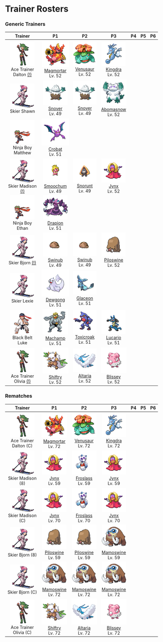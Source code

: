 # Trainer Rosters

### Generic Trainers

| Trainer | P1 | P2 | P3 | P4 | P5 | P6 |
|:-------:|:--:|:--:|:--:|:--:|:--:|:--:|
| ![Ace Trainer Dalton (!)](../../assets/trainers/ace_trainer.png "Ace Trainer Dalton (!)")<br>Ace Trainer Dalton [(!)](#rematches) | ![Magmortar](../../assets/sprites/magmortar/front.gif "Magmortar")<br>[Magmortar](../../pokemon/magmortar.md/)<br>Lv. 52 | ![Venusaur](../../assets/sprites/venusaur/front.gif "Venusaur")<br>[Venusaur](../../pokemon/venusaur.md/)<br>Lv. 52 | ![Kingdra](../../assets/sprites/kingdra/front.gif "Kingdra")<br>[Kingdra](../../pokemon/kingdra.md/)<br>Lv. 52 |
| ![Skier Shawn](../../assets/trainers/skier.png "Skier Shawn")<br>Skier Shawn | ![Snover](../../assets/sprites/snover/front.gif "Snover")<br>[Snover](../../pokemon/snover.md/)<br>Lv. 49 | ![Snover](../../assets/sprites/snover/front.gif "Snover")<br>[Snover](../../pokemon/snover.md/)<br>Lv. 49 | ![Abomasnow](../../assets/sprites/abomasnow/front.gif "Abomasnow")<br>[Abomasnow](../../pokemon/abomasnow.md/)<br>Lv. 52 |
| ![Ninja Boy Matthew](../../assets/trainers/ninja_boy.png "Ninja Boy Matthew")<br>Ninja Boy Matthew | ![Crobat](../../assets/sprites/crobat/front.gif "Crobat")<br>[Crobat](../../pokemon/crobat.md/)<br>Lv. 51 |
| ![Skier Madison (!)](../../assets/trainers/skier.png "Skier Madison (!)")<br>Skier Madison [(!)](#rematches) | ![Smoochum](../../assets/sprites/smoochum/front.gif "Smoochum")<br>[Smoochum](../../pokemon/smoochum.md/)<br>Lv. 49 | ![Snorunt](../../assets/sprites/snorunt/front.gif "Snorunt")<br>[Snorunt](../../pokemon/snorunt.md/)<br>Lv. 49 | ![Jynx](../../assets/sprites/jynx/front.gif "Jynx")<br>[Jynx](../../pokemon/jynx.md/)<br>Lv. 52 |
| ![Ninja Boy Ethan](../../assets/trainers/ninja_boy.png "Ninja Boy Ethan")<br>Ninja Boy Ethan | ![Drapion](../../assets/sprites/drapion/front.gif "Drapion")<br>[Drapion](../../pokemon/drapion.md/)<br>Lv. 51 |
| ![Skier Bjorn (!)](../../assets/trainers/skier.png "Skier Bjorn (!)")<br>Skier Bjorn [(!)](#rematches) | ![Swinub](../../assets/sprites/swinub/front.gif "Swinub")<br>[Swinub](../../pokemon/swinub.md/)<br>Lv. 49 | ![Swinub](../../assets/sprites/swinub/front.gif "Swinub")<br>[Swinub](../../pokemon/swinub.md/)<br>Lv. 49 | ![Piloswine](../../assets/sprites/piloswine/front.gif "Piloswine")<br>[Piloswine](../../pokemon/piloswine.md/)<br>Lv. 52 |
| ![Skier Lexie](../../assets/trainers/skier.png "Skier Lexie")<br>Skier Lexie | ![Dewgong](../../assets/sprites/dewgong/front.gif "Dewgong")<br>[Dewgong](../../pokemon/dewgong.md/)<br>Lv. 51 | ![Glaceon](../../assets/sprites/glaceon/front.gif "Glaceon")<br>[Glaceon](../../pokemon/glaceon.md/)<br>Lv. 51 |
| ![Black Belt Luke](../../assets/trainers/black_belt.png "Black Belt Luke")<br>Black Belt Luke | ![Machamp](../../assets/sprites/machamp/front.gif "Machamp")<br>[Machamp](../../pokemon/machamp.md/)<br>Lv. 51 | ![Toxicroak](../../assets/sprites/toxicroak/front.gif "Toxicroak")<br>[Toxicroak](../../pokemon/toxicroak.md/)<br>Lv. 51 | ![Lucario](../../assets/sprites/lucario/front.gif "Lucario")<br>[Lucario](../../pokemon/lucario.md/)<br>Lv. 51 |
| ![Ace Trainer Olivia (!)](../../assets/trainers/ace_trainer.png "Ace Trainer Olivia (!)")<br>Ace Trainer Olivia [(!)](#rematches) | ![Shiftry](../../assets/sprites/shiftry/front.gif "Shiftry")<br>[Shiftry](../../pokemon/shiftry.md/)<br>Lv. 52 | ![Altaria](../../assets/sprites/altaria/front.gif "Altaria")<br>[Altaria](../../pokemon/altaria.md/)<br>Lv. 52 | ![Blissey](../../assets/sprites/blissey/front.gif "Blissey")<br>[Blissey](../../pokemon/blissey.md/)<br>Lv. 52 |


### Rematches

| Trainer | P1 | P2 | P3 | P4 | P5 | P6 |
|:-------:|:--:|:--:|:--:|:--:|:--:|:--:|
| ![Ace Trainer Dalton (C)](../../assets/trainers/ace_trainer.png "Ace Trainer Dalton (C)")<br>Ace Trainer Dalton (C) | ![Magmortar](../../assets/sprites/magmortar/front.gif "Magmortar")<br>[Magmortar](../../pokemon/magmortar.md/)<br>Lv. 72 | ![Venusaur](../../assets/sprites/venusaur/front.gif "Venusaur")<br>[Venusaur](../../pokemon/venusaur.md/)<br>Lv. 72 | ![Kingdra](../../assets/sprites/kingdra/front.gif "Kingdra")<br>[Kingdra](../../pokemon/kingdra.md/)<br>Lv. 72 |
| ![Skier Madison (8)](../../assets/trainers/skier.png "Skier Madison (8)")<br>Skier Madison (8) | ![Jynx](../../assets/sprites/jynx/front.gif "Jynx")<br>[Jynx](../../pokemon/jynx.md/)<br>Lv. 59 | ![Froslass](../../assets/sprites/froslass/front.gif "Froslass")<br>[Froslass](../../pokemon/froslass.md/)<br>Lv. 59 | ![Jynx](../../assets/sprites/jynx/front.gif "Jynx")<br>[Jynx](../../pokemon/jynx.md/)<br>Lv. 59 |
| ![Skier Madison (C)](../../assets/trainers/skier.png "Skier Madison (C)")<br>Skier Madison (C) | ![Jynx](../../assets/sprites/jynx/front.gif "Jynx")<br>[Jynx](../../pokemon/jynx.md/)<br>Lv. 70 | ![Froslass](../../assets/sprites/froslass/front.gif "Froslass")<br>[Froslass](../../pokemon/froslass.md/)<br>Lv. 70 | ![Jynx](../../assets/sprites/jynx/front.gif "Jynx")<br>[Jynx](../../pokemon/jynx.md/)<br>Lv. 70 |
| ![Skier Bjorn (8)](../../assets/trainers/skier.png "Skier Bjorn (8)")<br>Skier Bjorn (8) | ![Piloswine](../../assets/sprites/piloswine/front.gif "Piloswine")<br>[Piloswine](../../pokemon/piloswine.md/)<br>Lv. 59 | ![Piloswine](../../assets/sprites/piloswine/front.gif "Piloswine")<br>[Piloswine](../../pokemon/piloswine.md/)<br>Lv. 59 | ![Mamoswine](../../assets/sprites/mamoswine/front.gif "Mamoswine")<br>[Mamoswine](../../pokemon/mamoswine.md/)<br>Lv. 59 |
| ![Skier Bjorn (C)](../../assets/trainers/skier.png "Skier Bjorn (C)")<br>Skier Bjorn (C) | ![Mamoswine](../../assets/sprites/mamoswine/front.gif "Mamoswine")<br>[Mamoswine](../../pokemon/mamoswine.md/)<br>Lv. 72 | ![Mamoswine](../../assets/sprites/mamoswine/front.gif "Mamoswine")<br>[Mamoswine](../../pokemon/mamoswine.md/)<br>Lv. 72 | ![Mamoswine](../../assets/sprites/mamoswine/front.gif "Mamoswine")<br>[Mamoswine](../../pokemon/mamoswine.md/)<br>Lv. 72 |
| ![Ace Trainer Olivia (C)](../../assets/trainers/ace_trainer.png "Ace Trainer Olivia (C)")<br>Ace Trainer Olivia (C) | ![Shiftry](../../assets/sprites/shiftry/front.gif "Shiftry")<br>[Shiftry](../../pokemon/shiftry.md/)<br>Lv. 72 | ![Altaria](../../assets/sprites/altaria/front.gif "Altaria")<br>[Altaria](../../pokemon/altaria.md/)<br>Lv. 72 | ![Blissey](../../assets/sprites/blissey/front.gif "Blissey")<br>[Blissey](../../pokemon/blissey.md/)<br>Lv. 72 |

